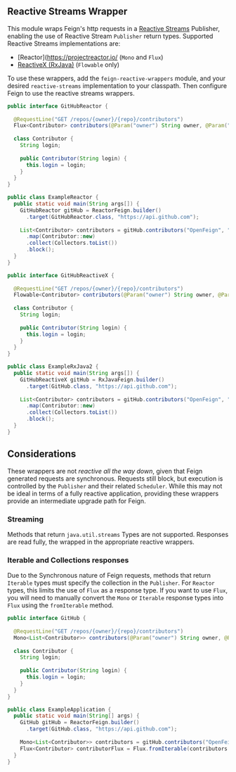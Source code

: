 Reactive Streams Wrapper
---

This module wraps Feign's http requests in a [Reactive Streams](https://reactive-streams.org) 
Publisher, enabling the use of Reactive Stream `Publisher` return types.  Supported Reactive Streams implementations are:
 
* [Reactor](https://projectreactor.io/ (`Mono` and `Flux`)
* [ReactiveX (RxJava)](https://reactivex.io) (`Flowable` only)

To use these wrappers, add the `feign-reactive-wrappers` module, and your desired `reactive-streams` 
implementation to your classpath.  Then configure Feign to use the reactive streams wrappers.

```java
public interface GitHubReactor {
      
  @RequestLine("GET /repos/{owner}/{repo}/contributors")
  Flux<Contributor> contributors(@Param("owner") String owner, @Param("repo") String repo);
  
  class Contributor {
    String login;
    
    public Contributor(String login) {
      this.login = login;
    }
  }
}

public class ExampleReactor {
  public static void main(String args[]) {
    GitHubReactor gitHub = ReactorFeign.builder()      
      .target(GitHubReactor.class, "https://api.github.com");
    
    List<Contributor> contributors = gitHub.contributors("OpenFeign", "feign")
      .map(Contributor::new)
      .collect(Collectors.toList())
      .block();
  }
}

public interface GitHubReactiveX {
      
  @RequestLine("GET /repos/{owner}/{repo}/contributors")
  Flowable<Contributor> contributors(@Param("owner") String owner, @Param("repo") String repo);
  
  class Contributor {
    String login;
    
    public Contributor(String login) {
      this.login = login;
    }
  }
}

public class ExampleRxJava2 {
  public static void main(String args[]) {
    GitHubReactiveX gitHub = RxJavaFeign.builder()      
      .target(GitHub.class, "https://api.github.com");
    
    List<Contributor> contributors = gitHub.contributors("OpenFeign", "feign")
      .map(Contributor::new)
      .collect(Collectors.toList())
      .block();
  }
}

```

Considerations
---

These wrappers are not *reactive all the way down*, given that Feign generated requests are
synchronous.  Requests still block, but execution is controlled by the `Publisher` and their 
related `Scheduler`.  While this may not be ideal in terms of a fully reactive application, providing these
wrappers provide an intermediate upgrade path for Feign.

### Streaming 

Methods that return `java.util.streams` Types are not supported.  Responses are read fully, 
the wrapped in the appropriate reactive wrappers.

### Iterable and Collections responses

Due to the Synchronous nature of Feign requests, methods that return `Iterable` types must specify the collection 
in the `Publisher`.  For `Reactor` types, this limits the use of `Flux` as a response type.  If you
want to use `Flux`, you will need to manually convert the `Mono` or `Iterable` response types into
`Flux` using the `fromIterable` method.
 

```java
public interface GitHub {
      
  @RequestLine("GET /repos/{owner}/{repo}/contributors")
  Mono<List<Contributor>> contributors(@Param("owner") String owner, @Param("repo") String repo);
  
  class Contributor {
    String login;
    
    public Contributor(String login) {
      this.login = login;
    }
  }
}

public class ExampleApplication {
  public static void main(String[] args) {
    GitHub gitHub = ReactorFeign.builder()
      .target(GitHub.class, "https://api.github.com");
    
    Mono<List<Contributor>> contributors = gitHub.contributors("OpenFeign", "feign");
    Flux<Contributor> contributorFlux = Flux.fromIterable(contributors.block());
  }
}
```
